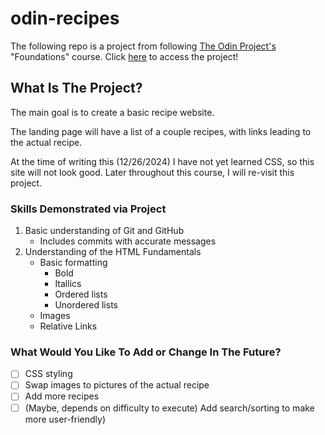 # odin-recipes
The following repo is a project from following [The Odin Project's](https://www.theodinproject.com/about) "Foundations" course.
Click [here](https://alpine-fox.github.io/odin-recipes/) to access the project!

## What Is The Project?
The main goal is to create a basic recipe website. 

The landing page will have a list of a couple recipes, with links leading to the actual recipe. 

At the time of writing this (12/26/2024) I have not yet learned CSS, so this site will not look good. Later throughout this course, I will re-visit this project.

### Skills Demonstrated via Project
1. Basic understanding of Git and GitHub
   - Includes commits with accurate messages
2. Understanding of the HTML Fundamentals
   - Basic formatting
     - Bold
     - Itallics
     - Ordered lists
     - Unordered lists
   - Images
   - Relative Links

### What Would You Like To Add or Change In The Future?
- [ ] CSS styling
- [ ] Swap images to pictures of the actual recipe
- [ ] Add more recipes
- [ ] \(Maybe, depends on difficulty to execute) Add search/sorting to make more user-friendly)